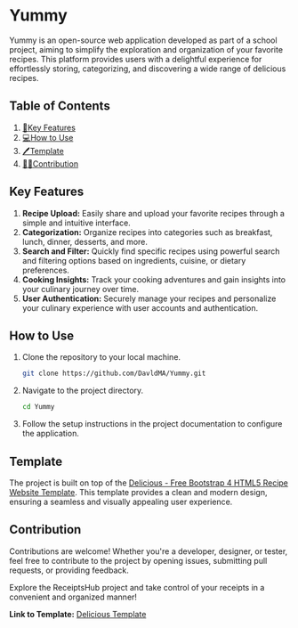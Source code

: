 # Yummy

Yummy is an open-source web application developed as part of a school project, aiming to simplify the exploration and organization of your favorite recipes. This platform provides users with a delightful experience for effortlessly storing, categorizing, and discovering a wide range of delicious recipes.

## Table of Contents
1. [:rocket:Key Features](#key-features)
2. [:computer:How to Use](#how-to-use)
3. [:pen:Template](#template)
4. [🙋‍♂️Contribution](#contribution)

## Key Features

1. **Recipe Upload:** Easily share and upload your favorite recipes through a simple and intuitive interface.
2. **Categorization:** Organize recipes into categories such as breakfast, lunch, dinner, desserts, and more.
3. **Search and Filter:** Quickly find specific recipes using powerful search and filtering options based on ingredients, cuisine, or dietary preferences.
4. **Cooking Insights:** Track your cooking adventures and gain insights into your culinary journey over time.
5. **User Authentication:** Securely manage your recipes and personalize your culinary experience with user accounts and authentication.

## How to Use

1. Clone the repository to your local machine.
   ```bash
   git clone https://github.com/DavldMA/Yummy.git
   ```
2. Navigate to the project directory.
   ```bash
   cd Yummy
   ```
3. Follow the setup instructions in the project documentation to configure the application.

## Template

The project is built on top of the [Delicious - Free Bootstrap 4 HTML5 Recipe Website Template](https://themewagon.com/themes/free-bootstrap-4-html5-recipe-website-template-delicious/). This template provides a clean and modern design, ensuring a seamless and visually appealing user experience.

## Contribution

Contributions are welcome! Whether you're a developer, designer, or tester, feel free to contribute to the project by opening issues, submitting pull requests, or providing feedback.

Explore the ReceiptsHub project and take control of your receipts in a convenient and organized manner!

**Link to Template:** [Delicious Template](https://themewagon.com/themes/free-bootstrap-4-html5-recipe-website-template-delicious/)
